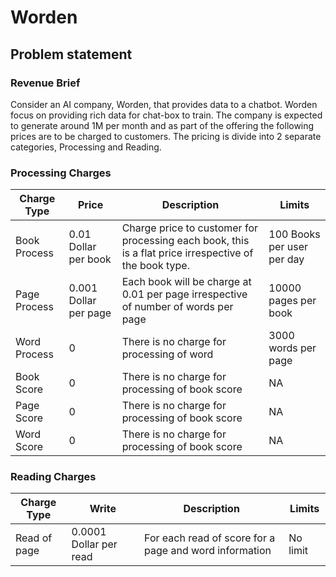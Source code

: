 # Worden
## Problem statement

### Revenue Brief
Consider an AI company, Worden, that provides data to a chatbot. Worden focus on providing rich data for chat-box
to train. The company is expected to generate around 1M per month and as part of the offering the following prices
are to be charged to customers. The pricing is divide into 2 separate categories, Processing and Reading.

### Processing Charges

| Charge Type  | Price                 | Description                                                                                            | Limits                     | 
|--------------|-----------------------|--------------------------------------------------------------------------------------------------------|----------------------------|
| Book Process | 0.01 Dollar per  book | Charge price to customer for processing each book, this is a flat price irrespective of the book type. | 100 Books per user per day |
| Page Process | 0.001 Dollar per page | Each book will be charge at 0.01 per page irrespective of number of words per page                     | 10000 pages per book       |
| Word Process | 0                     | There is no charge for processing of word                                                              | 3000 words per page        |
| Book Score   | 0                     | There is no charge for processing of book score                                                        | NA                         |
| Page Score   | 0                     | There is no charge for processing of book score                                                        | NA                         |
| Word Score   | 0                     | There is no charge for processing of book score                                                        | NA                         |

### Reading Charges

| Charge Type  | Write                  | Description                                             | Limits    |
|--------------|------------------------|---------------------------------------------------------|-----------|
| Read of page | 0.0001 Dollar per read | For each read of score for a page and word information  | No limit  |
